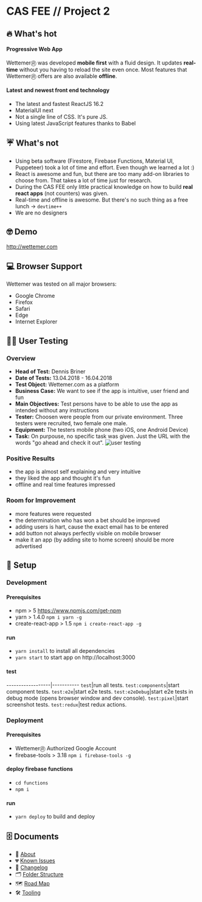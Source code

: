 # CAS FEE // Project 2

## 🔥 What's hot
#### Progressive Web App
Wettemer🄬 was developed **mobile first** with a fluid design. It updates **real-time** without you having to reload the site even once. 
Most features that Wettemer🄬 offers are also available **offline**.

#### Latest and newest front end technology
* The latest and fastest ReactJS 16.2
* MaterialUI next
* Not a single line of CSS. It's pure JS.
* Using latest JavaScript features thanks to Babel

## ☔ What's not
* Using beta software (Firestore, Firebase Functions, Material UI, Puppeteer) took a lot of time and effort. Even though we learned a lot :)
* React is awesome and fun, but there are too many add-on libraries to choose from. That takes a lot of time just for research.
* During the CAS FEE only little practical knowledge on how to build **real react apps** (not counters) was given.
* Real-time and offline is awesome. But there's no such thing as a free lunch -> `devtime++`
* We are no designers

## 🤓 Demo
http://wettemer.com

## 💻 Browser Support
Wettemer was tested on all major browsers:
* Google Chrome
* Firefox
* Safari
* Edge
* Internet Explorer

## 👩‍💻 User Testing
### Overview
* **Head of Test:** Dennis Briner
* **Date of Tests:** 13.04.2018 - 16.04.2018
* **Test Object:** Wettemer.com as a platform
* **Business Case:** We want to see if the app is intuitive, user friend and fun
* **Main Objectives:** Test persons have to be able to use the app as intended without any instructions
* **Tester:** Choosen were people from our private environment. Three testers were recruited, two female one male.
* **Equipment:** The testers mobile phone (two iOS, one Android Device)
* **Task:** On purpouse, no specific task was given. Just the URL with the words "go ahead and check it out".
![user testing](http://res.cloudinary.com/duhriq6qo/image/upload/c_scale,h_680/v1523910289/user_testing.jpg)

### Positive Results
* the app is almost self explaining and very intuitive
* they liked the app and thought it's fun
* offline and real time features impressed

### Room for Improvement
* more features were requested
* the determination who has won a bet should be improved
* adding users is hart, cause the exact email has to be entered
* add button not always perfectly visible on mobile browser
* make it an app (by adding site to home screen) should be more advertised

## 🚀 Setup

### Development

#### Prerequisites
* npm > 5 https://www.npmjs.com/get-npm
* yarn > 1.4.0 `npm i yarn -g`
* create-react-app > 1.5 `npm i create-react-app -g`

#### run
* `yarn install` to install all dependencies
* `yarn start`  to start app on http://localhost:3000

#### test
------------------|-----------
`test`|run all tests.
`test:components`|start component tests.
`test:e2e`|start e2e tests.
`test:e2eDebug`|start e2e tests in debug mode (opens browser window and dev console).
`test:pixel`|start screenshot tests.
`test:redux`|test redux actions.

### Deployment

#### Prerequisites
* Wettemer🄬 Authorized Google Account
* firebase-tools > 3.18 `npm i firebase-tools -g`

#### deploy firebase functions
* `cd functions`
* `npm i`

#### run
* `yarn deploy` to build and deploy

## 🗄 Documents
* 🌈 [About](./docs/about.md)
* 💔 [Known Issues](./docs/known-issues.md)
* 📝 [Changelog](./docs/changelog.md)
* 🗂 [Folder Structure](./docs/folder-structure.md)
* 🗺 [Road Map](./docs/road-map.md)
* 🛠 [Tooling](./docs/tooling.md)

